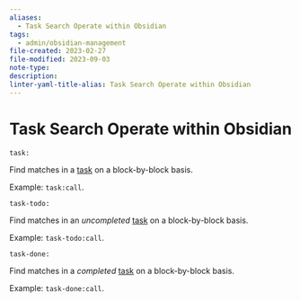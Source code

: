 ```yaml
---
aliases:
  - Task Search Operate within Obsidian
tags:
  - admin/obsidian-management
file-created: 2023-02-27
file-modified: 2023-09-03
note-type: 
description: 
linter-yaml-title-alias: Task Search Operate within Obsidian
---
```


# Task Search Operate within Obsidian

`task:`

Find matches in a [task](https://help.obsidian.md/How+to/Format+your+notes#Task%20list) on a block-by-block basis.

Example: `task:call`.

`task-todo:`

Find matches in an _uncompleted_ [task](https://help.obsidian.md/How+to/Format+your+notes#Task%20list) on a block-by-block basis.

Example: `task-todo:call`.

`task-done:`

Find matches in a _completed_ [task](https://help.obsidian.md/How+to/Format+your+notes#Task%20list) on a block-by-block basis.

Example: `task-done:call`.
